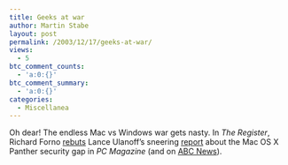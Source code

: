```yaml
---
title: Geeks at war
author: Martin Stabe
layout: post
permalink: /2003/12/17/geeks-at-war/
views:
  - 5
btc_comment_counts:
  - 'a:0:{}'
btc_comment_summary:
  - 'a:0:{}'
categories:
  - Miscellanea
---
```

Oh dear! The endless Mac vs Windows war gets nasty. In *The Register*, Richard Forno [rebuts][1] Lance Ulanoff&#8217;s sneering [report][2] about the Mac OS X Panther security gap in *PC Magazine* (and on [ABC News][3]).

 [1]: http://www.theregister.co.uk/content/55/34554.html
 [2]: http://www.pcmag.com/article2/0,4149,1408924,00.asp
 [3]: http://abcnews.go.com/sections/scitech/ZDNet/mac_vulnerablility_pcmag_031211.html